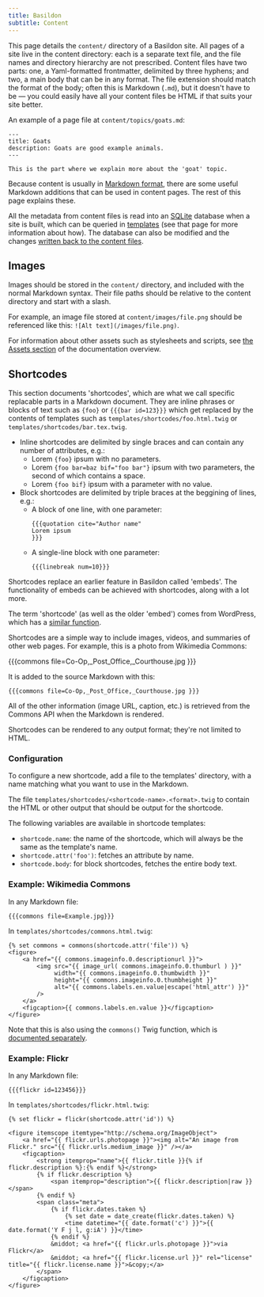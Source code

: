 ```yaml
---
title: Basildon
subtitle: Content
---
```


This page details the `content/` directory of a Basildon site.
All pages of a site live in the content directory:
each is a separate text file, and the file names and directory hierarchy are not prescribed.
Content files have two parts: one, a Yaml-formatted frontmatter, delimited by three hyphens; and two, a main body that can be in any format.
The file extension should match the format of the body; often this is Markdown (`.md`), but it doesn't have to be
— you could easily have all your content files be HTML if that suits your site better.

An example of a page file at `content/topics/goats.md`:

    ---
    title: Goats
    description: Goats are good example animals.
    ---
    
    This is the part where we explain more about the 'goat' topic.

Because content is usually in [Markdown format](https://www.markdownguide.org/getting-started/),
there are some useful Markdown additions that can be used in content pages.
The rest of this page explains these.

All the metadata from content files is read into an [SQLite](https://www.sqlite.org) database when a site is built,
which can be queried in [templates](templates.html) (see that page for more information about how).
The database can also be modified and the changes [written back to the content files](writing.html).

## Images

Images should be stored in the `content/` directory,
and included with the normal Markdown syntax.
Their file paths should be relative to the content directory and start with a slash.

For example, an image file stored at `content/images/file.png`
should be referenced like this: `![Alt text](/images/file.png)`.

For information about other assets such as stylesheets and scripts,
see [the Assets section](index.html) of the documentation overview.

## Shortcodes

This section documents 'shortcodes', which are what we call specific replacable parts in a Markdown document.
They are inline phrases or blocks of text such as `{foo}` or `{{{bar id=123}}}` which get replaced
by the contents of templates such as `templates/shortcodes/foo.html.twig` or `templates/shortcodes/bar.tex.twig`.

* Inline shortcodes are delimited by single braces and can contain any number of attributes, e.g.:
  * Lorem `{foo}` ipsum with no parameters.
  * Lorem `{foo bar=baz bif="foo bar"}` ipsum with two parameters, the second of which contains a space.
  * Lorem `{foo bif}` ipsum with a parameter with no value.
* Block shortcodes are delimited by triple braces at the beggining of lines, e.g.:
  * A block of one line, with one parameter:
    ```
    {{{quotation cite="Author name"
    Lorem ipsum
    }}}
    ```
  * A single-line block with one parameter:
    ```
    {{{linebreak num=10}}}
    ```

Shortcodes replace an earlier feature in Basildon called 'embeds'.
The functionality of embeds can be achieved with shortcodes, along with a lot more.

The term 'shortcode' (as well as the older 'embed') comes from WordPress,
which has a [similar function](https://codex.wordpress.org/shortcode).

Shortcodes are a simple way to include images, videos, and summaries of other web pages.
For example, this is a photo from Wikimedia Commons:

{{{commons file=Co-Op,_Post_Office,_Courthouse.jpg }}}

It is added to the source Markdown with this:

    {{{commons file=Co-Op,_Post_Office,_Courthouse.jpg }}}

All of the other information (image URL, caption, etc.) is retrieved from the Commons API when the Markdown is rendered.

Shortcodes can be rendered to any output format; they're not limited to HTML.

### Configuration

To configure a new shortcode, add a file to the templates' directory,
with a name matching what you want to use in the Markdown.

The file `templates/shortcodes/<shortcode-name>.<format>.twig` to contain the HTML or other output that should be output for the shortcode. 

The following variables are available in shortcode templates:

* `shortcode.name`: the name of the shortcode, which will always be the same as the template's name.
* `shortcode.attr('foo')`: fetches an attribute by name.
* `shortcode.body`: for block shortcodes, fetches the entire body text.

### Example: Wikimedia Commons

In any Markdown file:

    {{{commons file=Example.jpg}}}

In `templates/shortcodes/commons.html.twig`:

    {% set commons = commons(shortcode.attr('file')) %}
    <figure>
        <a href="{{ commons.imageinfo.0.descriptionurl }}">
            <img src="{{ image_url( commons.imageinfo.0.thumburl ) }}"
                 width="{{ commons.imageinfo.0.thumbwidth }}"
                 height="{{ commons.imageinfo.0.thumbheight }}"
                 alt="{{ commons.labels.en.value|escape('html_attr') }}"
            />
        </a>
        <figcaption>{{ commons.labels.en.value }}</figcaption>
    </figure>

Note that this is also using the `commons()` Twig function, which is [documented separately](./templates.html).

### Example: Flickr

In any Markdown file:

    {{{flickr id=123456}}}

In `templates/shortcodes/flickr.html.twig`:

    {% set flickr = flickr(shortcode.attr('id')) %}
    
    <figure itemscope itemtype="http://schema.org/ImageObject">
        <a href="{{ flickr.urls.photopage }}"><img alt="An image from Flickr." src="{{ flickr.urls.medium_image }}" /></a>
        <figcaption>
            <strong itemprop="name">{{ flickr.title }}{% if flickr.description %}:{% endif %}</strong>
            {% if flickr.description %}
                <span itemprop="description">{{ flickr.description|raw }}</span>
            {% endif %}
            <span class="meta">
                {% if flickr.dates.taken %}
                    {% set date = date_create(flickr.dates.taken) %}
                    <time datetime="{{ date.format('c') }}">{{ date.format('Y F j l, g:iA') }}</time>
                {% endif %}
                &middot; <a href="{{ flickr.urls.photopage }}">via Flickr</a>
                &middot; <a href="{{ flickr.license.url }}" rel="license" title="{{ flickr.license.name }}">&copy;</a>
            </span>
        </figcaption>
    </figure>

